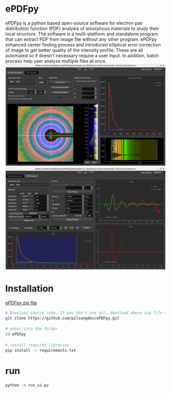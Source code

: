 # ePDFpy
ePDFpy is a python based open-source software for electron pair distribution function (PDF) analysis of amorphous materials to study their local structure. The software is a multi-platform and standalone program that can extract PDF from image file without any other program. ePDFpy enhanced center finding process and introduced elliptical error correction of image to get better quality of the intensity profile. These are all automated so it doesn’t necessary require a user input. In addition, batch process help user analyze multiple files at once.
![alt text](https://github.com/pilsungdev/ePDFpy/blob/master/assets/screenshots/profile_extraction.png?raw=true)
![alt text](https://github.com/pilsungdev/ePDFpy/blob/master/assets/screenshots/pdf_analysis.png?raw=true)


# Installation
[ePDFpy zip file](https://github.com/pilsungdev/ePDFpy/archive/refs/heads/master.zip)
```bash
# Download source code. If you don't use git, download above zip file and unpack instead of below command.
git clone https://github.com/pilsungdev/ePDFpy.git

# enter into the folder
cd ePDFpy

# install required libraries
pip install -r requirements.txt
```
# run
```bash
python -m run_ui.py
```